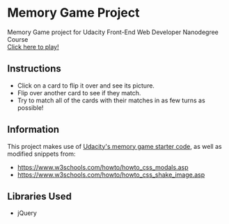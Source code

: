 # Memory Game Project
Memory Game project for Udacity Front-End Web Developer Nanodegree Course  
[Click here to play!](https://allenfortner.github.io/project-memory-game/)

## Instructions
* Click on a card to flip it over and see its picture.
* Flip over another card to see if they match.
* Try to match all of the cards with their matches in as few turns as possible!

## Information
This project makes use of [Udacity's memory game starter code](https://github.com/udacity/fend-project-memory-game), as well as modified snippets from:
* https://www.w3schools.com/howto/howto_css_modals.asp
* https://www.w3schools.com/howto/howto_css_shake_image.asp

## Libraries Used
* jQuery
